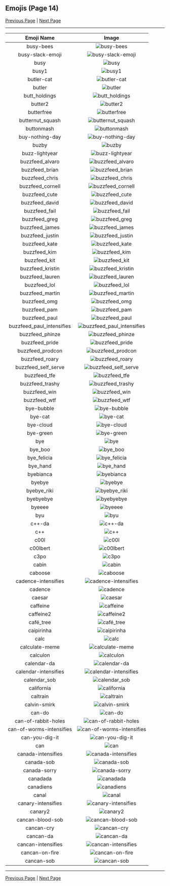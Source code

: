 
## Emojis (Page 14)

[Previous Page](/docs/hc/page-b-0013.md)
  | [Next Page](/docs/hc/page-c-0015.md)

<hr />

|Emoji Name|Image|
| :-: | :-: |
|busy-bees| ![busy-bees](/emojis/hc/busy-bees.png)|
|busy-slack-emoji| ![busy-slack-emoji](/emojis/hc/busy-slack-emoji.png)|
|busy| ![busy](/emojis/hc/busy.png)|
|busy1| ![busy1](/emojis/hc/busy1.jpg)|
|butler-cat| ![butler-cat](/emojis/hc/butler-cat.png)|
|butler| ![butler](/emojis/hc/butler.png)|
|butt_holdings| ![butt_holdings](/emojis/hc/butt_holdings.gif)|
|butter2| ![butter2](/emojis/hc/butter2.png)|
|butterfree| ![butterfree](/emojis/hc/butterfree.gif)|
|butternut_squash| ![butternut_squash](/emojis/hc/butternut_squash.png)|
|buttonmash| ![buttonmash](/emojis/hc/buttonmash.gif)|
|buy-nothing-day| ![buy-nothing-day](/emojis/hc/buy-nothing-day.png)|
|buzby| ![buzby](/emojis/hc/buzby.jpg)|
|buzz-lightyear| ![buzz-lightyear](/emojis/hc/buzz-lightyear.png)|
|buzzfeed_alvaro| ![buzzfeed_alvaro](/emojis/hc/buzzfeed_alvaro.png)|
|buzzfeed_brian| ![buzzfeed_brian](/emojis/hc/buzzfeed_brian.png)|
|buzzfeed_chris| ![buzzfeed_chris](/emojis/hc/buzzfeed_chris.png)|
|buzzfeed_cornell| ![buzzfeed_cornell](/emojis/hc/buzzfeed_cornell.png)|
|buzzfeed_cute| ![buzzfeed_cute](/emojis/hc/buzzfeed_cute.png)|
|buzzfeed_david| ![buzzfeed_david](/emojis/hc/buzzfeed_david.png)|
|buzzfeed_fail| ![buzzfeed_fail](/emojis/hc/buzzfeed_fail.png)|
|buzzfeed_greg| ![buzzfeed_greg](/emojis/hc/buzzfeed_greg.png)|
|buzzfeed_james| ![buzzfeed_james](/emojis/hc/buzzfeed_james.png)|
|buzzfeed_justin| ![buzzfeed_justin](/emojis/hc/buzzfeed_justin.png)|
|buzzfeed_kate| ![buzzfeed_kate](/emojis/hc/buzzfeed_kate.png)|
|buzzfeed_kim| ![buzzfeed_kim](/emojis/hc/buzzfeed_kim.png)|
|buzzfeed_kit| ![buzzfeed_kit](/emojis/hc/buzzfeed_kit.png)|
|buzzfeed_kristin| ![buzzfeed_kristin](/emojis/hc/buzzfeed_kristin.png)|
|buzzfeed_lauren| ![buzzfeed_lauren](/emojis/hc/buzzfeed_lauren.png)|
|buzzfeed_lol| ![buzzfeed_lol](/emojis/hc/buzzfeed_lol.png)|
|buzzfeed_martin| ![buzzfeed_martin](/emojis/hc/buzzfeed_martin.png)|
|buzzfeed_omg| ![buzzfeed_omg](/emojis/hc/buzzfeed_omg.png)|
|buzzfeed_pam| ![buzzfeed_pam](/emojis/hc/buzzfeed_pam.png)|
|buzzfeed_paul| ![buzzfeed_paul](/emojis/hc/buzzfeed_paul.png)|
|buzzfeed_paul_intensifies| ![buzzfeed_paul_intensifies](/emojis/hc/buzzfeed_paul_intensifies.gif)|
|buzzfeed_phinze| ![buzzfeed_phinze](/emojis/hc/buzzfeed_phinze.png)|
|buzzfeed_pride| ![buzzfeed_pride](/emojis/hc/buzzfeed_pride.gif)|
|buzzfeed_prodcon| ![buzzfeed_prodcon](/emojis/hc/buzzfeed_prodcon.png)|
|buzzfeed_roary| ![buzzfeed_roary](/emojis/hc/buzzfeed_roary.png)|
|buzzfeed_self_serve| ![buzzfeed_self_serve](/emojis/hc/buzzfeed_self_serve.png)|
|buzzfeed_tfe| ![buzzfeed_tfe](/emojis/hc/buzzfeed_tfe.png)|
|buzzfeed_trashy| ![buzzfeed_trashy](/emojis/hc/buzzfeed_trashy.png)|
|buzzfeed_win| ![buzzfeed_win](/emojis/hc/buzzfeed_win.png)|
|buzzfeed_wtf| ![buzzfeed_wtf](/emojis/hc/buzzfeed_wtf.png)|
|bye-bubble| ![bye-bubble](/emojis/hc/bye-bubble.gif)|
|bye-cat| ![bye-cat](/emojis/hc/bye-cat.png)|
|bye-cloud| ![bye-cloud](/emojis/hc/bye-cloud.gif)|
|bye-green| ![bye-green](/emojis/hc/bye-green.gif)|
|bye| ![bye](/emojis/hc/bye.png)|
|bye_boo| ![bye_boo](/emojis/hc/bye_boo.gif)|
|bye_felicia| ![bye_felicia](/emojis/hc/bye_felicia.jpg)|
|bye_hand| ![bye_hand](/emojis/hc/bye_hand.png)|
|byebianca| ![byebianca](/emojis/hc/byebianca.jpg)|
|byebye| ![byebye](/emojis/hc/byebye.gif)|
|byebye_riki| ![byebye_riki](/emojis/hc/byebye_riki.gif)|
|byebyebye| ![byebyebye](/emojis/hc/byebyebye.gif)|
|byeeee| ![byeeee](/emojis/hc/byeeee.gif)|
|byu| ![byu](/emojis/hc/byu.png)|
|c++-da| ![c++-da](/emojis/hc/c++-da.png)|
|c++| ![c++](/emojis/hc/c++.png)|
|c00l| ![c00l](/emojis/hc/c00l.gif)|
|c00lbert| ![c00lbert](/emojis/hc/c00lbert.gif)|
|c3po| ![c3po](/emojis/hc/c3po.png)|
|cabin| ![cabin](/emojis/hc/cabin.png)|
|caboose| ![caboose](/emojis/hc/caboose.png)|
|cadence-intensifies| ![cadence-intensifies](/emojis/hc/cadence-intensifies.gif)|
|cadence| ![cadence](/emojis/hc/cadence.png)|
|caesar| ![caesar](/emojis/hc/caesar.png)|
|caffeine| ![caffeine](/emojis/hc/caffeine.png)|
|caffeine2| ![caffeine2](/emojis/hc/caffeine2.png)|
|café_tree| ![café_tree](/emojis/hc/café_tree.jpg)|
|caipirinha| ![caipirinha](/emojis/hc/caipirinha.png)|
|calc| ![calc](/emojis/hc/calc.png)|
|calculate-meme| ![calculate-meme](/emojis/hc/calculate-meme.gif)|
|calculon| ![calculon](/emojis/hc/calculon.png)|
|calendar-da| ![calendar-da](/emojis/hc/calendar-da.png)|
|calendar-intensifies| ![calendar-intensifies](/emojis/hc/calendar-intensifies.gif)|
|calendar_sob| ![calendar_sob](/emojis/hc/calendar_sob.png)|
|california| ![california](/emojis/hc/california.jpg)|
|caltrain| ![caltrain](/emojis/hc/caltrain.png)|
|calvin-smirk| ![calvin-smirk](/emojis/hc/calvin-smirk.jpg)|
|can-do| ![can-do](/emojis/hc/can-do.png)|
|can-of-rabbit-holes| ![can-of-rabbit-holes](/emojis/hc/can-of-rabbit-holes.gif)|
|can-of-worms-intensifies| ![can-of-worms-intensifies](/emojis/hc/can-of-worms-intensifies.gif)|
|can-you-dig-it| ![can-you-dig-it](/emojis/hc/can-you-dig-it.png)|
|can| ![can](/emojis/hc/can.gif)|
|canada-intensifies| ![canada-intensifies](/emojis/hc/canada-intensifies.gif)|
|canada-sob| ![canada-sob](/emojis/hc/canada-sob.png)|
|canada-sorry| ![canada-sorry](/emojis/hc/canada-sorry.gif)|
|canadada| ![canadada](/emojis/hc/canadada.png)|
|canadiens| ![canadiens](/emojis/hc/canadiens.png)|
|canal| ![canal](/emojis/hc/canal.png)|
|canary-intensifies| ![canary-intensifies](/emojis/hc/canary-intensifies.gif)|
|canary2| ![canary2](/emojis/hc/canary2.png)|
|cancan-blood-sob| ![cancan-blood-sob](/emojis/hc/cancan-blood-sob.png)|
|cancan-cry| ![cancan-cry](/emojis/hc/cancan-cry.png)|
|cancan-da| ![cancan-da](/emojis/hc/cancan-da.png)|
|cancan-intensifies| ![cancan-intensifies](/emojis/hc/cancan-intensifies.gif)|
|cancan-on-fire| ![cancan-on-fire](/emojis/hc/cancan-on-fire.png)|
|cancan-sob| ![cancan-sob](/emojis/hc/cancan-sob.png)|

<hr/>

[Previous Page](/docs/hc/page-b-0013.md)
  | [Next Page](/docs/hc/page-c-0015.md)